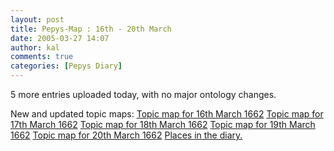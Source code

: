 ```yaml
---
layout: post
title: Pepys-Map : 16th - 20th March
date: 2005-03-27 14:07
author: kal
comments: true
categories: [Pepys Diary]
---
```

5 more entries uploaded today, with no major ontology changes.

<!--more-->
New and updated topic maps:
<a href="http://www.techquila.com/blog/archives/16620316.ltm">Topic map for 16th March 1662</a>
<a href="http://www.techquila.com/blog/archives/16620317.ltm">Topic map for 17th March 1662</a>
<a href="http://www.techquila.com/blog/archives/16620318.ltm">Topic map for 18th March 1662</a>
<a href="http://www.techquila.com/blog/archives/16620319.ltm">Topic map for 19th March 1662</a>
<a href="http://www.techquila.com/blog/archives/16620320.ltm">Topic map for 20th March 1662</a>
<a href="http://www.techquila.com/blog/archives/pepys-diary-places.ltm">Places in the diary.</a>


